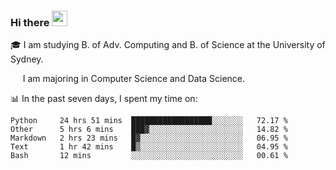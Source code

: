 ### Hi there <a href="#"><img src="https://media.giphy.com/media/hvRJCLFzcasrR4ia7z/giphy.gif" width="25px"></a>

🎓 I am studying B. of Adv. Computing and B. of Science at the University of Sydney.

     I am majoring in Computer Science and Data Science.

📊 In the past seven days, I spent my time on:
<!--START_SECTION:waka-->
```text
Python     24 hrs 51 mins  ██████████████████░░░░░░░   72.17 % 
Other      5 hrs 6 mins    ███▓░░░░░░░░░░░░░░░░░░░░░   14.82 % 
Markdown   2 hrs 23 mins   █▓░░░░░░░░░░░░░░░░░░░░░░░   06.95 % 
Text       1 hr 42 mins    █▒░░░░░░░░░░░░░░░░░░░░░░░   04.95 % 
Bash       12 mins         ░░░░░░░░░░░░░░░░░░░░░░░░░   00.61 % 
```
<!--END_SECTION:waka-->
